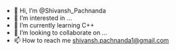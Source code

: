 - 👋 Hi, I’m @Shivansh_Pachnanda
- 👀 I’m interested in ...
- 🌱 I’m currently learning C++
- 💞️ I’m looking to collaborate on ...
- 📫 How to reach me shivansh.pachnanda1@gmail.com

<!---
KahnSlaver/KahnSlaver is a ✨ special ✨ repository because its `README.md` (this file) appears on your GitHub profile.
You can click the Preview link to take a look at your changes.
--->
